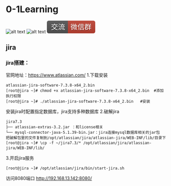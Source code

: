 # 0-1Learning

![alt text](../static/common/svg/luoxiaosheng.svg "公众号")
![alt text](../static/common/svg/luoxiaosheng_learning.svg "学习")
![alt text](../static/common/svg/luoxiaosheng_wechat.svg "微信")


## jira

### jira搭建：
官网地址：https://www.atlassian.com/
1.下载安装
```
atlassian-jira-software-7.3.8-x64_2.bin
[root@jira ~]# chmod +x atlassian-jira-software-7.3.8-x64_2.bin  #添加执行权限
[root@jira ~]# ./atlassian-jira-software-7.3.8-x64_2.bin   #安装
```
安装jira时配置指定数据库，jira支持多种数据库
2.破解jira
```
jira7.3 
├── atlassian-extras-3.2.jar ：和license相关
└── mysql-connector-java-5.1.39-bin.jar：jira连接mysql数据库相关的jar包
把破解包里的文件复制到/opt/atlassian/jira/atlassian-jira/WEB-INF/lib/目录下
[root@jira ~]# \cp -f ~/jira7.3/* /opt/atlassian/jira/atlassian-jira/WEB-INF/lib/ 
```
3.开启jira服务
```
[root@jira ~]# /opt/atlassian/jira/bin/start-jira.sh 
```
访问8080端口 http://192.168.13.142:8080/